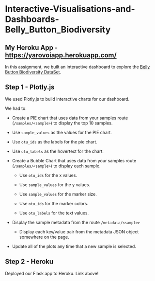 # Interactive-Visualisations-and-Dashboards-Belly_Button_Biodiversity

## My Heroku App - https://yarovoiapp.herokuapp.com/

In this assignment, we built an interactive dashboard to explore the [Belly Button Biodiversity DataSet](http://robdunnlab.com/projects/belly-button-biodiversity/).

## Step 1 - Plotly.js

We used Plotly.js to build interactive charts for our dashboard.

We had to:

 * Create a PIE chart that uses data from your samples route (`/samples/<sample>`) to display the top 10 samples.

  * Use `sample_values` as the values for the PIE chart.

  * Use `otu_ids` as the labels for the pie chart.

  * Use `otu_labels` as the hovertext for the chart.



* Create a Bubble Chart that uses data from your samples route (`/samples/<sample>`) to display each sample.

  * Use `otu_ids` for the x values.

  * Use `sample_values` for the y values.

  * Use `sample_values` for the marker size.

  * Use `otu_ids` for the marker colors.

  * Use `otu_labels` for the text values.



* Display the sample metadata from the route `/metadata/<sample>`

  * Display each key/value pair from the metadata JSON object somewhere on the page.

* Update all of the plots any time that a new sample is selected.


## Step 2 - Heroku

Deployed our Flask app to Heroku. Link above!



